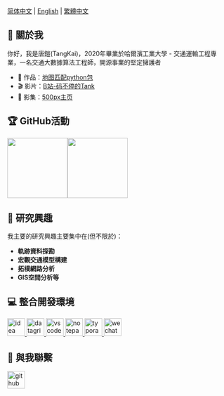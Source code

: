 [简体中文](./README.md) | [English](./README_EN.md) | [繁體中文](./README_HK.md)


<h2>👋 關於我</h2>

你好，我是唐鎧(TangKai)，2020年畢業於哈爾濱工業大學 - 交通運輸工程專業，一名交通大數據算法工程師，開源事業的堅定擁護者

- 📰 作品：<a href="https://github.com/zdsjjtTLG/TrackIt" target="_blank">地图匹配python包</a>
- 🎬 影片：<a href="https://space.bilibili.com/49719605" target="_blank">B站-码不停的Tank</a>
- 🌈 影集：<a href="https://500px.com.cn/tangkai" target="_blank">500px主页</a>


<h2>🏆 GitHub活動</h2>

<img align="" height="137px" src="https://github-readme-stats.vercel.app/api?username=zdsjjtTLG&hide_title=true&hide_border=true&show_icons=true&include_all_commits=true&line_height=21&bg_color=0,EC6C6C,FFD479,FFFC79,73FA79&theme=graywhite&locale=en" /><img align="" height="137px" src="https://github-readme-stats.vercel.app/api/top-langs/?username=zdsjjtTLG&hide_title=true&hide_border=true&layout=compact&bg_color=0,73FA79,73FDFF,D783FF&theme=graywhite&locale=en" />


<h2>🧐 研究興趣</h2>

我主要的研究興趣主要集中在(但不限於)：

- **軌跡資料探勘**
- **宏觀交通模型構建**
- **拓樸網路分析**
- **GIS空間分析等**


<h2>💻 整合開發環境</h2>

<p>
	<a href="https://www.jetbrains.com/idea/" target="_blank"> <img src="https://cdn.jsdelivr.net/gh/devicons/devicon@latest/icons/intellij/intellij-original.svg" alt="idea" height="40"/> </a>
    <a href="https://www.jetbrains.com/datagrip/" target="_blank"> <img src="https://cdn.jsdelivr.net/gh/devicons/devicon@latest/icons/datagrip/datagrip-original.svg" alt="datagrip" height="40"/> </a>
    <a href="https://code.visualstudio.com/" target="_blank"> <img src="https://cdn.jsdelivr.net/gh/devicons/devicon@latest/icons/vscode/vscode-original.svg" alt="vscode" height="40"/> </a>
    <a href="https://notepad-plus-plus.org/" target="_blank"> <img src="https://notepad-plus-plus.org/images/logo.svg" alt="notepad-plus-plus" height="40"/> </a>
    <a href="https://typora.io/" target="_blank"> <img src="https://typora.io/img/favicon-64.png" alt="typora" height="40"/> </a>
    <a href="https://developers.weixin.qq.com/miniprogram/dev/devtools/stable.html" target="_blank"> <img src="https://www.vectorlogo.zone/logos/wechat/wechat-icon.svg" alt="wechat" height="40"/> </a>
</p>


<h2>💬 與我聯繫</h2>

<p align="left">
    <a href="https://github.com/zdsjjtTLG" target="blank">
        <img src="https://cdn.jsdelivr.net/gh/devicons/devicon@latest/icons/github/github-original.svg" alt="github" height="40" />
    </a>

</p>

